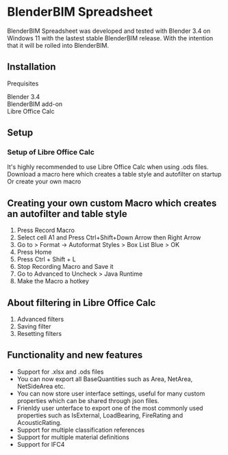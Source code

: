 # BlenderBIM Spreadsheet

BlenderBIM Spreadsheet was developed and tested with Blender 3.4 on Windows 11 with the lastest stable BlenderBIM release.
With the intention that it will be rolled into BlenderBIM.
## Installation

Prequisites

Blender 3.4\
BlenderBIM add-on\
Libre Office Calc

## Setup 

### Setup of Libre Office Calc
It's highly recommended to use Libre Office Calc when using .ods files.
Download a macro here which creates a table style and autofilter on startup
Or create your own macro
## Creating your own custom Macro which creates an autofilter and table style

1. Press Record Macro
2. Select cell A1 and Press Ctrl+Shift+Down Arrow then Right Arrow
3. Go to > Format -> Autoformat Styles > Box List Blue > OK
4. Press Home
5. Press Ctrl + Shift + L
6. Stop Recording Macro and Save it
7. Go to Advanced to Uncheck > Java Runtime
8. Make the Macro a hotkey

## About filtering in Libre Office Calc

1. Advanced filters
2. Saving filter
3. Resetting filters


## Functionality and new features

- Support for .xlsx and .ods files
- You can now export all BaseQuantities such as Area, NetArea, NetSideArea etc.
- You can now store  user interface settings, useful for many custom properties which can be shared through json files.
- Frienldy user unterface to export one of the most commonly used properties such as IsExternal, LoadBearing, FireRating and AcousticRating.
- Support for multiple classification references
- Support for multiple material definitions
- Support for IFC4